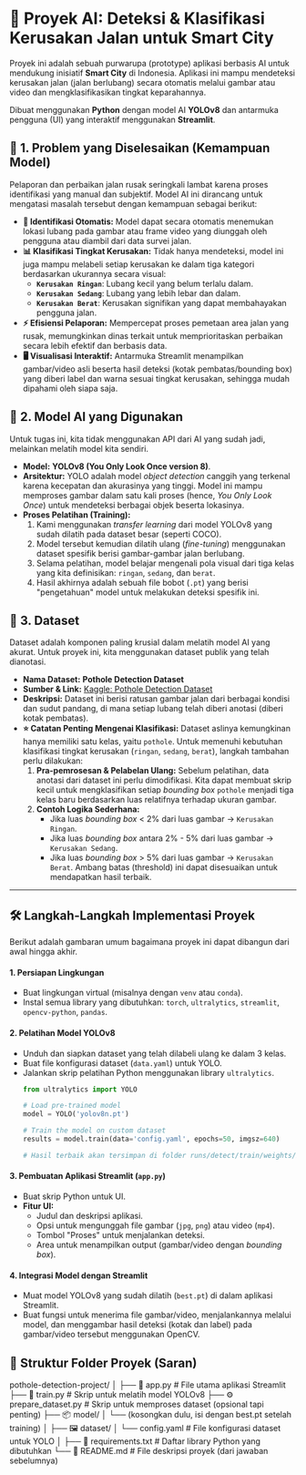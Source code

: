 # 🤖 Proyek AI: Deteksi & Klasifikasi Kerusakan Jalan untuk Smart City

Proyek ini adalah sebuah purwarupa (prototype) aplikasi berbasis AI untuk mendukung inisiatif **Smart City** di Indonesia. Aplikasi ini mampu mendeteksi kerusakan jalan (jalan berlubang) secara otomatis melalui gambar atau video dan mengklasifikasikan tingkat keparahannya.

Dibuat menggunakan **Python** dengan model AI **YOLOv8** dan antarmuka pengguna (UI) yang interaktif menggunakan **Streamlit**.

## 🎯 1. Problem yang Diselesaikan (Kemampuan Model)

Pelaporan dan perbaikan jalan rusak seringkali lambat karena proses identifikasi yang manual dan subjektif. Model AI ini dirancang untuk mengatasi masalah tersebut dengan kemampuan sebagai berikut:

* **🔎 Identifikasi Otomatis:** Model dapat secara otomatis menemukan lokasi lubang pada gambar atau frame video yang diunggah oleh pengguna atau diambil dari data survei jalan.
* **📊 Klasifikasi Tingkat Kerusakan:** Tidak hanya mendeteksi, model ini juga mampu melabeli setiap kerusakan ke dalam tiga kategori berdasarkan ukurannya secara visual:
    * **`Kerusakan Ringan`**: Lubang kecil yang belum terlalu dalam.
    * **`Kerusakan Sedang`**: Lubang yang lebih lebar dan dalam.
    * **`Kerusakan Berat`**: Kerusakan signifikan yang dapat membahayakan pengguna jalan.
* **⚡ Efisiensi Pelaporan:** Mempercepat proses pemetaan area jalan yang rusak, memungkinkan dinas terkait untuk memprioritaskan perbaikan secara lebih efektif dan berbasis data.
* **🖥️ Visualisasi Interaktif:** Antarmuka Streamlit menampilkan gambar/video asli beserta hasil deteksi (kotak pembatas/bounding box) yang diberi label dan warna sesuai tingkat kerusakan, sehingga mudah dipahami oleh siapa saja.

## 🧠 2. Model AI yang Digunakan

Untuk tugas ini, kita tidak menggunakan API dari AI yang sudah jadi, melainkan melatih model kita sendiri.

* **Model:** **YOLOv8 (You Only Look Once version 8)**.
* **Arsitektur:** YOLO adalah model *object detection* canggih yang terkenal karena kecepatan dan akurasinya yang tinggi. Model ini mampu memproses gambar dalam satu kali proses (hence, *You Only Look Once*) untuk mendeteksi berbagai objek beserta lokasinya.
* **Proses Pelatihan (Training):**
    1.  Kami menggunakan *transfer learning* dari model YOLOv8 yang sudah dilatih pada dataset besar (seperti COCO).
    2.  Model tersebut kemudian dilatih ulang (*fine-tuning*) menggunakan dataset spesifik berisi gambar-gambar jalan berlubang.
    3.  Selama pelatihan, model belajar mengenali pola visual dari tiga kelas yang kita definisikan: `ringan`, `sedang`, dan `berat`.
    4.  Hasil akhirnya adalah sebuah file bobot (`.pt`) yang berisi "pengetahuan" model untuk melakukan deteksi spesifik ini.

## 💾 3. Dataset

Dataset adalah komponen paling krusial dalam melatih model AI yang akurat. Untuk proyek ini, kita menggunakan dataset publik yang telah dianotasi.

* **Nama Dataset:** **Pothole Detection Dataset**
* **Sumber & Link:** [Kaggle: Pothole Detection Dataset](https://www.kaggle.com/datasets/atulyakumarojha/pothole-detection-dataset)
* **Deskripsi:** Dataset ini berisi ratusan gambar jalan dari berbagai kondisi dan sudut pandang, di mana setiap lubang telah diberi anotasi (diberi kotak pembatas).
* **⭐ Catatan Penting Mengenai Klasifikasi:**
    Dataset aslinya kemungkinan hanya memiliki satu kelas, yaitu `pothole`. Untuk memenuhi kebutuhan klasifikasi tingkat kerusakan (`ringan`, `sedang`, `berat`), langkah tambahan perlu dilakukan:
    1.  **Pra-pemrosesan & Pelabelan Ulang:** Sebelum pelatihan, data anotasi dari dataset ini perlu dimodifikasi. Kita dapat membuat skrip kecil untuk mengklasifikan setiap *bounding box* `pothole` menjadi tiga kelas baru berdasarkan luas relatifnya terhadap ukuran gambar.
    2.  **Contoh Logika Sederhana:**
        * Jika luas *bounding box* < 2% dari luas gambar -> `Kerusakan Ringan`.
        * Jika luas *bounding box* antara 2% - 5% dari luas gambar -> `Kerusakan Sedang`.
        * Jika luas *bounding box* > 5% dari luas gambar -> `Kerusakan Berat`.
        Ambang batas (threshold) ini dapat disesuaikan untuk mendapatkan hasil terbaik.

---
## 🛠️ Langkah-Langkah Implementasi Proyek

Berikut adalah gambaran umum bagaimana proyek ini dapat dibangun dari awal hingga akhir.

#### 1. Persiapan Lingkungan
* Buat lingkungan virtual (misalnya dengan `venv` atau `conda`).
* Instal semua library yang dibutuhkan: `torch`, `ultralytics`, `streamlit`, `opencv-python`, `pandas`.

#### 2. Pelatihan Model YOLOv8
* Unduh dan siapkan dataset yang telah dilabeli ulang ke dalam 3 kelas.
* Buat file konfigurasi dataset (`data.yaml`) untuk YOLO.
* Jalankan skrip pelatihan Python menggunakan library `ultralytics`.
    ```python
    from ultralytics import YOLO

    # Load pre-trained model
    model = YOLO('yolov8n.pt') 

    # Train the model on custom dataset
    results = model.train(data='config.yaml', epochs=50, imgsz=640)

    # Hasil terbaik akan tersimpan di folder runs/detect/train/weights/best.pt
    ```

#### 3. Pembuatan Aplikasi Streamlit (`app.py`)
* Buat skrip Python untuk UI.
* **Fitur UI:**
    * Judul dan deskripsi aplikasi.
    * Opsi untuk mengunggah file gambar (`jpg`, `png`) atau video (`mp4`).
    * Tombol "Proses" untuk menjalankan deteksi.
    * Area untuk menampilkan output (gambar/video dengan *bounding box*).

#### 4. Integrasi Model dengan Streamlit
* Muat model YOLOv8 yang sudah dilatih (`best.pt`) di dalam aplikasi Streamlit.
* Buat fungsi untuk menerima file gambar/video, menjalankannya melalui model, dan menggambar hasil deteksi (kotak dan label) pada gambar/video tersebut menggunakan OpenCV.

## 📁 Struktur Folder Proyek (Saran)
pothole-detection-project/
│
├── 📜 app.py                # File utama aplikasi Streamlit
├── 🐍 train.py              # Skrip untuk melatih model YOLOv8
├── ⚙️ prepare_dataset.py    # Skrip untuk memproses dataset (opsional tapi penting)
├── 📦 model/
│   └── (kosongkan dulu, isi dengan best.pt setelah training)
│
├── 🖼️ dataset/
│   └── config.yaml         # File konfigurasi dataset untuk YOLO
│
├── 📄 requirements.txt      # Daftar library Python yang dibutuhkan
└── 📝 README.md             # File deskripsi proyek (dari jawaban sebelumnya)
